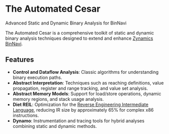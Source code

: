# The Automated Cesar  
Advanced Static and Dynamic Binary Analysis for BinNavi

The Automated Cesar is a comprehensive toolkit of static and dynamic binary analysis techniques designed to extend and enhance [Zynamics BinNavi](https://www.zynamics.com/binnavi.html).

## Features
- **Control and Dataflow Analysis**: Classic algorithms for understanding binary execution paths.
- **Abstract Interpretation**: Techniques such as reaching definitions, value propagation, register and range tracking, and value set analysis.
- **Abstract Memory Models**: Support for load/store operations, dynamic memory regions, and stack usage analysis.
- **Diet REIL**: Optimization for the [Reverse Engineering Intermediate Language](https://static.googleusercontent.com/media/www.zynamics.com/en//downloads/csw09-final.pdf), reducing IR size by approximately 65% for complex x86 instructions.
- **Dynamo**: Instrumentation and tracing tools for hybrid analyses combining static and dynamic methods.
